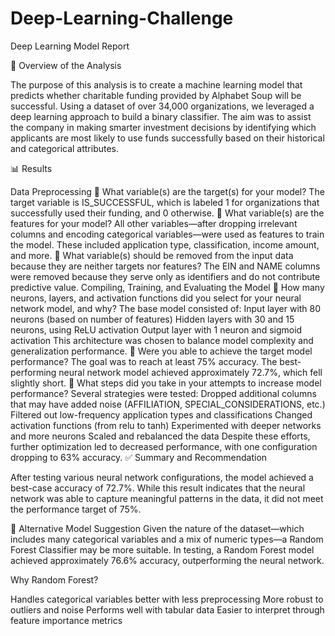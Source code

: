 # Deep-Learning-Challenge

Deep Learning Model Report

📌 Overview of the Analysis

The purpose of this analysis is to create a machine learning model that predicts whether charitable funding provided by Alphabet Soup will be successful. Using a dataset of over 34,000 organizations, we leveraged a deep learning approach to build a binary classifier. The aim was to assist the company in making smarter investment decisions by identifying which applicants are most likely to use funds successfully based on their historical and categorical attributes.

📊 Results

Data Preprocessing
🔹 What variable(s) are the target(s) for your model?
The target variable is IS_SUCCESSFUL, which is labeled 1 for organizations that successfully used their funding, and 0 otherwise.
🔹 What variable(s) are the features for your model?
All other variables—after dropping irrelevant columns and encoding categorical variables—were used as features to train the model. These included application type, classification, income amount, and more.
🔹 What variable(s) should be removed from the input data because they are neither targets nor features?
The EIN and NAME columns were removed because they serve only as identifiers and do not contribute predictive value.
Compiling, Training, and Evaluating the Model
🔹 How many neurons, layers, and activation functions did you select for your neural network model, and why?
The base model consisted of:
Input layer with 80 neurons (based on number of features)
Hidden layers with 30 and 15 neurons, using ReLU activation
Output layer with 1 neuron and sigmoid activation
This architecture was chosen to balance model complexity and generalization performance.
🔹 Were you able to achieve the target model performance?
The goal was to reach at least 75% accuracy. The best-performing neural network model achieved approximately 72.7%, which fell slightly short.
🔹 What steps did you take in your attempts to increase model performance?
Several strategies were tested:
Dropped additional columns that may have added noise (AFFILIATION, SPECIAL_CONSIDERATIONS, etc.)
Filtered out low-frequency application types and classifications
Changed activation functions (from relu to tanh)
Experimented with deeper networks and more neurons
Scaled and rebalanced the data
Despite these efforts, further optimization led to decreased performance, with one configuration dropping to 63% accuracy.
✅ Summary and Recommendation

After testing various neural network configurations, the model achieved a best-case accuracy of 72.7%. While this result indicates that the neural network was able to capture meaningful patterns in the data, it did not meet the performance target of 75%.

🔁 Alternative Model Suggestion
Given the nature of the dataset—which includes many categorical variables and a mix of numeric types—a Random Forest Classifier may be more suitable. In testing, a Random Forest model achieved approximately 76.6% accuracy, outperforming the neural network.

Why Random Forest?

Handles categorical variables better with less preprocessing
More robust to outliers and noise
Performs well with tabular data
Easier to interpret through feature importance metrics
